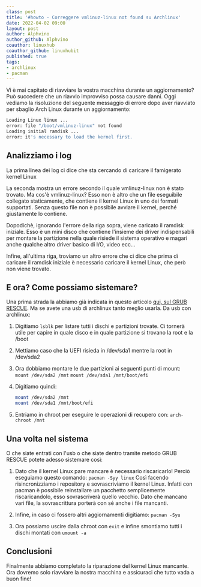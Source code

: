 ```yaml
---
class: post
title: '#howto - Correggere vmlinuz-linux not found su Archlinux' 
date: 2022-04-02 09:00
layout: post 
author: Alphvino
author_github: Alphvino
coauthor: linuxhub
coauthor_github: linuxhubit
published: true
tags: 
- archlinux
- pacman
---
```


Vi è mai capitato di riavviare la vostra macchina durante un aggiornamento? Può succedere che un riavvio improvviso possa causare danni. Oggi vediamo la risoluzione del seguente messaggio di errore dopo aver riavviato per sbaglio Arch Linux durante un aggiornamento:

```bash
Loading Linux linux ...
error: file "/boot/vmlinuz-linux" not found
Loading initial ramdisk ...
error: it's necessary to load the kernel first.
```

## Analizziamo i log

La prima linea dei log ci dice che sta cercando di caricare il famigerato kernel Linux

La seconda mostra un errore secondo il quale vmlinuz-linux non è stato trovato. Ma cos'è vmlinuz-linux? Esso non è altro che un file eseguibile collegato staticamente, che contiene il kernel Linux in uno dei formati supportati. Senza questo file non è possibile avviare il kernel, perché giustamente lo contiene. 

Dopodichè, ignorando l'errore della riga sopra, viene caricato il ramdisk iniziale. 
Esso è un mini disco che contiene l'insieme dei driver indispensabili per montare la partizione nella quale risiede il sistema operativo e magari anche qualche altro driver basico di I/O, video ecc...

Infine, all'ultima riga, troviamo un altro errore che ci dice che prima di caricare il ramdisk iniziale è necessario caricare il kernel Linux, che però non viene trovato.

## E ora? Come possiamo sistemare?

Una prima strada la abbiamo già indicata in questo articolo [qui, sul GRUB RESCUE](https://linuxhub.it/articles/howto-avviare-il-sistema-da-grub-rescue/). Ma se avete una usb di archlinux tanto meglio usarla. Da usb con archlinux: 

1. Digitiamo `lsblk` per listare tutti i dischi e partizioni trovate. Ci tornerà utile per capire in quale disco e in quale partizione si trovano la root e la /boot

2. Mettiamo caso che la UEFI risieda in /dev/sda1 mentre la root in /dev/sda2

3. Ora dobbiamo montare le due partizioni ai seguenti punti di mount:
   `mount /dev/sda2 /mnt`
   `mount /dev/sda1 /mnt/boot/efi`

4. Digitiamo quindi:
   ```bash
   mount /dev/sda2 /mnt
   mount /dev/sda1 /mnt/boot/efi
   ```

5. Entriamo in chroot per eseguire le operazioni di recupero con:
   `arch-chroot /mnt`

## Una volta nel sistema
O che siate entrati con l'usb o che siate dentro tramite metodo GRUB RESCUE potete adesso sistemare così: 

1. Dato che il kernel Linux pare mancare è necessario riscaricarlo! Perciò eseguiamo questo comando: `pacman -Syy linux` Così facendo risincronizziamo i repository e sovrascriviamo il kernel Linux. Infatti con pacman è possibile reinstallare un pacchetto semplicemente riscaricandolo, esso sovrascriverà quello vecchio. Dato che mancano vari file, la sovrascrittura porterà con sé anche i file mancanti.

2. Infine, in caso ci fossero altri aggiornamenti digitiamo: `pacman -Syu` 

3. Ora possiamo uscire dalla chroot con `exit` e infine smontiamo tutti i dischi montati con `umount -a`

## Conclusioni

Finalmente abbiamo completato la riparazione del kernel Linux mancante. Ora dovremo solo riavviare la nostra macchina e assicuraci che tutto vada a buon fine!

